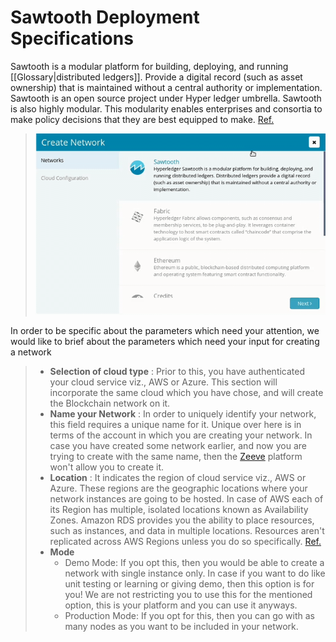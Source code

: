 # Sawtooth Deployment Specifications

Sawtooth is a modular platform for building, deploying, and running [[Glossary|distributed ledgers]]. Provide a digital record (such as asset ownership) that is maintained without a central authority or implementation.
Sawtooth is an open source project under Hyper ledger umbrella. Sawtooth is also highly modular. This modularity enables enterprises and consortia to make policy decisions that they are best equipped to make. [Ref.](https://sawtooth.hyperledger.org/docs/core/releases/1.0/introduction.html)

> ![](./images/network-creation-sawtooth.gif)

In order to be specific about the parameters which need your attention, we would like to brief about the parameters which need your input for creating a network

> *   **Selection of cloud type** : Prior to this, you have authenticated your cloud service viz., AWS or Azure. This section will incorporate the same cloud which you have chose, and will create the Blockchain network on it.
> *   **Name your Network** : In order to uniquely identify your network, this field requires a unique name for it. Unique over here is in terms of the account in which you are creating your network. In case you have created some network earlier, and now you are trying to create with the same name, then the [Zeeve](https://zeeve.io) platform won't allow you to create it.
> *   **Location** : It indicates the region of cloud service viz., AWS or Azure. These regions are the geographic locations where your network instances are going to be hosted. In case of AWS each of its Region has multiple, isolated locations known as Availability Zones. Amazon RDS provides you the ability to place resources, such as instances, and data in multiple locations. Resources aren't replicated across AWS Regions unless you do so specifically. [Ref.](https://docs.aws.amazon.com/AmazonRDS/latest/UserGuide/Concepts.RegionsAndAvailabilityZones.html)
> *   **Mode**
>     *   Demo Mode: If you opt this, then you would be able to create a network with single instance only. In case if you want to do like unit testing or learning or giving demo, then this option is for you! We are not restricting you to use this for the mentioned option, this is your platform and you can use it anyways.
>     *   Production Mode: If you opt for this, then you can go with as many nodes as you want to be included in your network.
